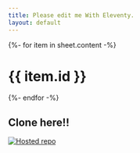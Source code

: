 ```yaml
---
title: Please edit me With Eleventy.
layout: default
---
```





<div class="listing">
{%- for item in sheet.content -%}
  <h1>{{ item.id }} </h1>
{%- endfor -%}
</div>

## Clone here!!

[![Hosted repo](https://img.icons8.com/color/48/000000/github-2.png)](https://github.com/atanda1)




